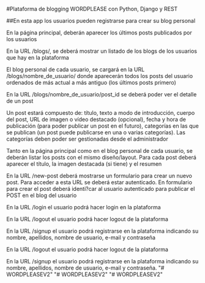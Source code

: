  #Plataforma de blogging WORDPLEASE con Python, Django y REST

##En esta app los usuarios pueden registrarse para crear su blog personal

En la página principal, deberán aparecer los últimos posts publicados por los usuarios

En la URL /blogs/, se deberá mostrar un listado de los blogs de los usuarios que hay en la plataforma

El blog personal de cada usuario, se cargará en la URL /blogs/nombre_de_usuario/ donde
aparecerán todos los posts del usuario ordenados de más actual a más antiguo (los últimos
posts primero)

En la URL /blogs/nombre_de_usuario/post_id se deberá poder ver el detalle de un post

Un post estará compuesto de: título, texto a modo de introducción, cuerpo del post, URL de
imagen o vídeo destacado (opcional), fecha y hora de publicación (para poder publicar un post
en el futuro), categorías en las que se publican (un post puede publicarse en una o varias
categorías). Las categorías deben poder ser gestionadas desde el administrador


Tanto en la página principal como en el blog personal de cada usuario, se deberán listar los
posts con el mismo diseño/layout. Para cada post deberá aparecer el título, la imagen
destacada   (si tiene) y el resumen

En la URL /new-post deberá mostrarse un formulario para crear un nuevo post. Para acceder a
esta URL se deberá estar autenticado. En formulario para crear el post deberá identi?car al
usuario autenticado para publicar el POST en el blog del usuario

En la URL /login el usuario podrá hacer login en la plataforma

En la URL /logout el usuario podrá hacer logout de la plataforma

En la URL /signup el usuario podrá registrarse en la plataforma indicando su nombre, apellidos,
nombre de usuario, e-mail y contraseña

En la URL /logout el usuario podrá hacer logout de la plataforma

En la URL /signup el usuario podrá registrarse en la plataforma indicando su nombre, apellidos,
nombre de usuario, e-mail y contraseña.
"# WORDPLEASEV2" 
"# WORDPLEASEV2" 
"# WORDPLEASEV2" 
